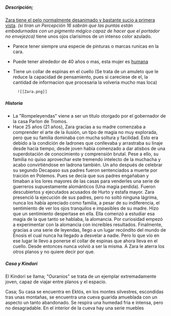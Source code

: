 ##### **Descripción**; 
<u>Zara tiene el pelo normalmente desanimado y bastante sucio a primera vista</u>. *(si tiran un Percepción 16 sabrán que las puntas están embadurnadas con un pigmento mágico capaz de hacer que el portador no envejezca)* tiene unos ojos clarisimos de un intenso color azulado.
- Parece tener siempre una especie de pinturas o marcas runicas en la cara.
- Puede tener alrededor de 40 años o mas, esta mujer es <u>humana</u>
- Tiene un collar de espinas en el cuello (Se trata de un amuleto que le reduce la capacidad de pensamiento, pues si careciese de el, la cantidad de informacion que procesaria la volveria mucho mas loca)

		![[Zara.png]] 

##### Historia 
- La "Rompeleyendas" viene a ser un título otorgado por el gobernador de la casa Parlon de Tromos. 
- Hace 25 años (21 años), Zara gracias a su madre comenzaba a comprender el arte de la ilusión, un tipo de magia no muy explorada, pero que su familia dominaba con mucha soltura y facilidad. Esto era debido a la condición de ladrones que conllevaba y arrastraba su linaje desde hacía tiempo, desde joven había comenzado a dar atisbos de una superdotación de conocimiento y comprensión brutal.
	  Pese a ello, su familia no quiso aprovechar este tremendo intelecto de la muchacha y acabo convirtiéndose en ladrona también. Un año después de celebrar su segundo Decapaso sus padres fueron sentenciados a muerte por traición en Polemos. Pues se decía que sus padres engañaban y timaban a los lores mayores de las casas para venderles una serie de guerreros supuestamente alománticos (Una magia perdida). Fueron descubiertos y ejecutados acusados de Hurto y estafa mayor. 
	  Zara presenció la ejecución de sus padres, pero no soltó ninguna lágrima, nunca los había apreciado como familia, a pesar de su indiferencia, el sentimiento de ver los ojos tranquilos e impasibles de su madre. Hizo que un sentimiento despertase en ella. Ella comenzó a estudiar esa magia de la que tanto se hablaba, la alomancia. Por curiosidad empezó a experimentar con la alomancia con increíbles resultados.
	  Finalmente, gracias a una serie de leyendas, llego a un lugar recóndito del mundo de Énosis el cual nunca ha llegado a desvelar a nadie. Pero lo que vio en ese lugar le llevo a ponerse el collar de espinas que ahora lleva en el cuello. Desde entonces nunca volvió a ser la misma.
	  A Zara le aterra los otros planos y no quiere decir por que.

##### Casa y Kindori

El Kindori se llama; "Ouranios" se trata de un ejemplar extremadamente joven, capaz de viajar entre planos y el espacio. 

Casa; Su casa se encuentra en Ektós, en los montes silvestres, escondidas tras unas montañas, se encuentra una cueva guarida amueblada con un aspecto un tanto abandonado. Se respira una humedad fria e intensa, pero no desagradable. En el interior de la cueva hay una serie muebles 